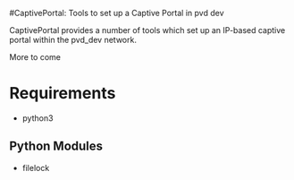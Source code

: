 #CaptivePortal: Tools to set up a Captive Portal in pvd dev

CaptivePortal provides a number of tools which set up an IP-based
captive portal within the pvd_dev network.

More to come

# Requirements
 * python3

## Python Modules
 * filelock

